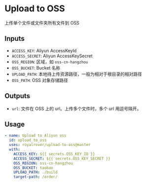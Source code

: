 
# Upload to OSS

上传单个文件或文件夹所有文件到 OSS

## Inputs

- `ACCESS_KEY`: Aliyun AccessKeyId
- `ACCESS_SECRET`: Aliyun AccessKeySecret
- `OSS_REGION`: 区域，如 `oss-cn-hangzhou`
- `OSS_BUCKET`: Bucket 名称
- `UPLOAD_PATH`: 本地待上传资源路径，一般为相对于根目录的相对路径
- `OSS_PATH`: OSS 对象存储路径

## Outputs

- `url`: 文件在 OSS 上的 url。上传多个文件时，多个 url 用逗号隔开。

## Usage

```yaml
- name: Upload to Aliyun oss
  id: upload_to_oss
  uses: royalrover/upload-to-oss@master
  with:
    ACCESS_KEY: ${{ secrets.OSS_KEY_ID }}
    ACCESS_SECRET: ${{ secrets.OSS_KEY_SECRET }}
    OSS_REGION: oss-cn-hangzhou
    OSS_BUCKET: taobao
    UPLOAD_PATH: ./build
    target-path: /order/
```
